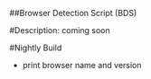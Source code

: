 ##Browser Detection Script (BDS)

#Description:
coming soon

#Nightly Build
* print browser name and version
